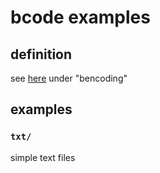 bcode examples
==============

definition
----------

see [here](http://www.bittorrent.org/beps/bep_0003.html) under "bencoding"

examples
--------

### `txt/`

simple text files
